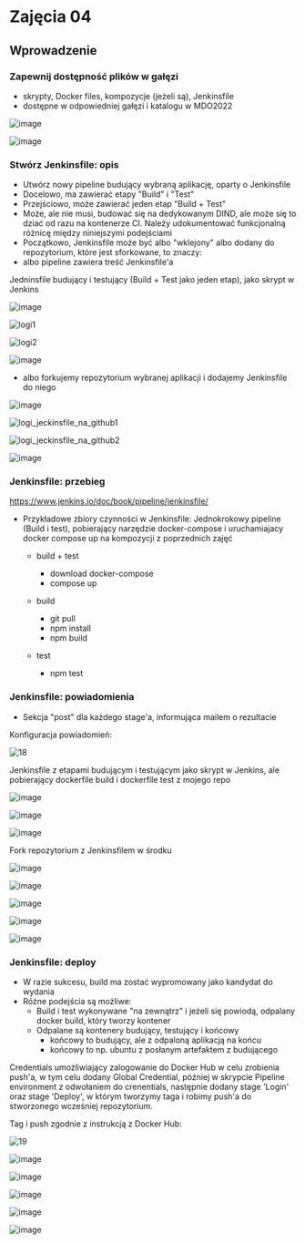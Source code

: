 # Zajęcia 04

## Wprowadzenie 

### Zapewnij dostępność plików w gałęzi
 * skrypty, Docker files, kompozycje (jeżeli są), Jenkinsfile
 * dostępne w odpowiedniej gałęzi i katalogu w MDO2022
 
![image](https://user-images.githubusercontent.com/80592460/146652970-92e7125b-46b3-4dc0-aa37-c48291e7e6b8.png)

![image](https://user-images.githubusercontent.com/80592460/147775941-15b6f737-c6dc-4a44-85e8-bdaa7a60c625.png)

 
### Stwórz Jenkinsfile: opis
 * Utwórz nowy pipeline budujący wybraną aplikację, oparty o Jenkinsfile
 * Docelowo, ma zawierać etapy "Build" i "Test"
 * Przejściowo, może zawierać jeden etap "Build + Test"
 * Może, ale nie musi, budować się na dedykowanym DIND, ale może się to dziać od razu na kontenerze CI. Należy udokumentować funkcjonalną różnicę między niniejszymi podejściami
 * Początkowo, Jenkinsfile może być albo "wklejony" albo dodany do repozytorium, które jest sforkowane, to znaczy:
  * albo pipeline zawiera treść Jenkinsfile'a

Jedninsfile budujący i testujący (Build + Test jako jeden etap), jako skrypt w Jenkins

![image](https://user-images.githubusercontent.com/80592460/146653070-85dd679f-a9b4-41c2-9552-9124906ecb21.png)

 ![logi1](https://user-images.githubusercontent.com/80592460/146653039-c24b454e-c77c-4ea2-9e9b-a22be5385d26.PNG)
  
 ![logi2](https://user-images.githubusercontent.com/80592460/146653042-6e121242-529f-42a1-9f4b-e1e901666ea2.PNG)
 
 ![image](https://user-images.githubusercontent.com/80592460/146653083-41588fd0-207a-40c9-b827-d615dfb56942.png)
 
 
  * albo forkujemy repozytorium wybranej aplikacji i dodajemy Jenkinsfile do niego 

 
![image](https://user-images.githubusercontent.com/80592460/146653023-e2386afc-bd51-4026-87b0-f86bd76b8c5f.png)

![logi_jeckinsfile_na_github1](https://user-images.githubusercontent.com/80592460/146653047-5134a952-c9a4-4ae2-ad88-46d02bb95803.PNG)

![logi_jeckinsfile_na_github2](https://user-images.githubusercontent.com/80592460/146653049-0a55a790-9f6c-43b9-b20d-15226f58ce6a.PNG)

![image](https://user-images.githubusercontent.com/80592460/146653097-a5407a19-0c66-4b9c-b391-2b7cada76f6c.png)



### Jenkinsfile: przebieg
https://www.jenkins.io/doc/book/pipeline/jenkinsfile/
* Przykładowe zbiory czynności w Jenkinsfile:
Jednokrokowy pipeline (Build i test), pobierający narzędzie docker-compose i uruchamiajacy docker compose up na kompozycji z poprzednich zajęć
  * build + test
    * download docker-compose
	* compose up
	
  * build
    * git pull
	* npm install
	* npm build
  * test
    * npm test



	
### Jenkinsfile: powiadomienia
  * Sekcja "post" dla każdego stage'a, informująca mailem o rezultacie

Konfiguracja powiadomień:

![18](https://user-images.githubusercontent.com/80592460/147778502-e50772dd-ed8d-42ca-b7a5-2824cb0018a0.png)

Jenkinsfile z etapami budującym i testującym jako skrypt w Jenkins, ale pobierający dockerfile build i dockerfile test z mojego repo
 
 ![image](https://user-images.githubusercontent.com/80592460/147771646-3ad74ec8-b16e-49b5-b802-0b5ef879f3bc.png)
 
 ![image](https://user-images.githubusercontent.com/80592460/147771965-08ed3b4d-22de-4017-a850-32e417a7a431.png)

 ![image](https://user-images.githubusercontent.com/80592460/147775129-492acd47-bd69-410f-a7b4-7869ceae4645.png)

 
 Fork repozytorium z Jenkinsfilem w środku 

![image](https://user-images.githubusercontent.com/80592460/147775432-99908a62-ef7c-4597-aafe-1d4d40e9b2c2.png)

![image](https://user-images.githubusercontent.com/80592460/147775453-fae07faa-5733-4035-b437-6b94127d8a54.png)

![image](https://user-images.githubusercontent.com/80592460/147775335-e5174771-f403-423b-87ae-b058aff94283.png)

![image](https://user-images.githubusercontent.com/80592460/147775576-5daefb64-e0d7-4585-ada3-3ea2c05308d0.png)

![image](https://user-images.githubusercontent.com/80592460/147591474-0c7704cd-bbe6-418e-870b-76313b59ea7a.png)

  
### Jenkinsfile: deploy
 * W razie sukcesu, build ma zostać wypromowany jako kandydat do wydania
 * Różne podejścia są możliwe:
   * Build i test wykonywane "na zewnątrz" i jeżeli się powiodą, odpalany docker build, który tworzy kontener 
   * Odpalane są kontenery budujący, testujący i końcowy
     * końcowy to budujący, ale z odpaloną aplikacją na końcu
	 * końcowy to np. ubuntu z posłanym artefaktem z budującego
	 
Credentials umożliwiający zalogowanie do Docker Hub w celu zrobienia push'a, w tym celu dodany Global Credential, później w skrypcie Pipeline environment z odwołaniem do crenentials, następnie dodany stage 'Login' oraz stage 'Deploy', w którym tworzymy taga i robimy push'a do stworzonego wcześniej repozytorium.

Tag i push zgodnie z instrukcją z Docker Hub:

![19](https://user-images.githubusercontent.com/80592460/147781334-9c872d6b-fb23-4578-a3ed-e248d3141ea2.png)

![image](https://user-images.githubusercontent.com/80592460/147781196-e4d7372d-dd4f-4b92-943e-cb5ea8433f7f.png)

![image](https://user-images.githubusercontent.com/80592460/147781106-79e7b672-76e6-4dda-8dd5-e1e45fa3d432.png)
	 
![image](https://user-images.githubusercontent.com/80592460/147781037-7dab74f7-5e4d-4b5d-88a5-f7c0da3d1774.png)

![image](https://user-images.githubusercontent.com/80592460/147781436-c9755d1f-2c08-4b28-b8fa-3b881924b9dc.png)

![image](https://user-images.githubusercontent.com/80592460/147781479-24f7d617-f34a-4ae9-8eba-4f6dd3749a55.png)


